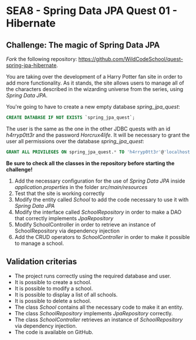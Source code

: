 # SEA8 - Spring Data JPA Quest 01 - Hibernate

## Challenge: The magic of Spring Data JPA

_Fork_ the following repository: https://github.com/WildCodeSchool/quest-spring-jpa-hibernate.

You are taking over the development of a Harry Potter fan site in order to add more functionality. As it stands, the site allows users to manage all of the characters described in the wizarding universe from the series, using _Spring Data JPA_.

You're going to have to create a new empty database *spring_jpa_quest*:

```SQL
CREATE DATABASE IF NOT EXISTS `spring_jpa_quest`;
```

The user is the same as the one in the other JDBC quests with an id _h4rryp0tt3r_ and the password _Horcrux4life_. It will be necessary to grant the user all permissions over the database *spring_jpa_quest*:

```SQL
GRANT ALL PRIVILEGES ON spring_jpa_quest.* TO 'h4rryp0tt3r'@'localhost';
```

**Be sure to check all the classes in the repository before starting the challenge!**

1. Add the necessary configuration for the use of _Spring Data JPA_ inside _application.properties_ in the folder _src/main/resources_
2. Test that the site is working correctly
3. Modify the entity called _School_ to add the code necessary to use it with _Spring Data JPA_
4. Modify the interface called _SchoolRepository_ in order to make a DAO that correctly implements _JpaRepository_
5. Modify SchoolController in order to retrieve an instance of SchoolRepository via dependency injection
6. Add the CRUD operators to _SchoolController_ in order to make it possible to manage a school.

## Validation criterias

- The project runs correctly using the required database and user.
- It is possible to create a school.
- It is possible to modify a school.
- It is possible to display a list of all schools.
- It is possible to delete a school.
- The class _School_ contains all the necessary code to make it an entity.
- The class _SchoolRepository_ implements _JpaRepository_ correctly.
- The class _SchoolController_ retrieves an instance of _SchoolRepository_ via dependency injection.
- The code is available on GitHub.
